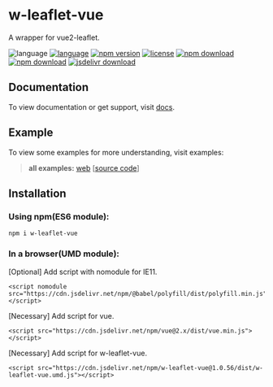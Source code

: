 # w-leaflet-vue
A wrapper for vue2-leaflet.

![language](https://img.shields.io/badge/language-JavaScript-orange.svg) 
[![language](https://img.shields.io/badge/vue-2.x-brightgreen.svg)](https://github.com/vuejs/vue) 
[![npm version](http://img.shields.io/npm/v/w-leaflet-vue.svg?style=flat)](https://npmjs.org/package/w-leaflet-vue) 
[![license](https://img.shields.io/npm/l/w-leaflet-vue.svg?style=flat)](https://npmjs.org/package/w-leaflet-vue) 
[![npm download](https://img.shields.io/npm/dt/w-leaflet-vue.svg)](https://npmjs.org/package/w-leaflet-vue) 
[![npm download](https://img.shields.io/npm/dm/w-leaflet-vue.svg)](https://npmjs.org/package/w-leaflet-vue) 
[![jsdelivr download](https://img.shields.io/jsdelivr/npm/hm/w-leaflet-vue.svg)](https://www.jsdelivr.com/package/npm/w-leaflet-vue)

## Documentation
To view documentation or get support, visit [docs](https://yuda-lyu.github.io/w-leaflet-vue/module-WLeafletVue.html).

## Example
To view some examples for more understanding, visit examples:

> **all examples:** [web](https://yuda-lyu.github.io/w-leaflet-vue/examples/app.html) [[source code](https://github.com/yuda-lyu/w-leaflet-vue/blob/master/docs/examples/app.html)]

## Installation
### Using npm(ES6 module):
```alias
npm i w-leaflet-vue
```

### In a browser(UMD module):
[Optional] Add script with nomodule for IE11.
```alias
<script nomodule src="https://cdn.jsdelivr.net/npm/@babel/polyfill/dist/polyfill.min.js"></script>
```
[Necessary] Add script for vue.
```alias
<script src="https://cdn.jsdelivr.net/npm/vue@2.x/dist/vue.min.js"></script>
```
[Necessary] Add script for w-leaflet-vue.
```alias
<script src="https://cdn.jsdelivr.net/npm/w-leaflet-vue@1.0.56/dist/w-leaflet-vue.umd.js"></script>
```

